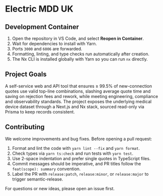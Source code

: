 # Electric MDD UK

## Development Container

1. Open the repository in VS Code, and select **Reopen in Container**.
2. Wait for dependencies to install with Yarn.
3. Ports `3000` and `6006` are forwarded.
4. Formatting, linting, and type checks run automatically after creation.
5. The Nx CLI is installed globally with Yarn so you can run `nx` directly.

## Project Goals

A self-service web and API tool that ensures ≥ 99.5% of new-connection quotes use
valid top-line combinations, slashing average quote time and saving on
rejection fees and rework, while meeting engineering, compliance and
observability standards. The project exposes the underlying medical device
dataset through a Next.js and Nx stack, sourced read-only via Prisma to keep
records consistent.

## Contributing

We welcome improvements and bug fixes. Before opening a pull request:

1. Format and lint the code with `yarn lint --fix` and `yarn format`.
2. Check types via `yarn ts:check` and run tests with `yarn test`.
3. Use 2-space indentation and prefer single quotes in TypeScript files.
4. Commit messages should be imperative, and PR titles follow the
   `feat(scope): summary` convention.
5. Label the PR with `release:patch`, `release:minor`, or `release:major` to
   trigger semantic-release.

For questions or new ideas, please open an issue first.
